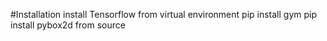 #Installation
install Tensorflow from virtual environment
pip install gym
pip install pybox2d from source
